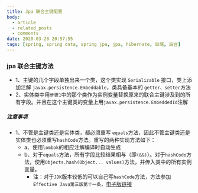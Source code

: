```yaml
---
title: Jpa 联合主键配置
body:
  - article
  - related_posts
  - comments
date: 2020-03-26 20:57:55
tags: [spring, spring data, spring jpa, jpa, hibernate, 后端, 后台]
---
```

### jpa 联合主键方法

- 1、主键的几个字段单独出来一个类，这个类实现 ``Serializable`` 接口，类上添加注解 ``javax.persistence.Embeddable``，类具备基本的 ``getter、setter``方法
- 2、实体类中用``步骤1``中的那个类作为实例变量替换原来的联合主键涉及到的所有字段。并且在这个主键类的变量上用``javax.persistence.EmbeddedId``注解

##### 注意事项

- 1、不管是主键类还是实体类，都必须重写 ``equals``方法，因此不管主键类还是实体类也必须重写``hashCode``方法。重写的两种实现方法如下：
  - a、使用``lombok``的相应注解编译时自动生成
  - b、对于``equals``方法，所有字段比较结果相与（即``(&&)``）。对于``hashCodo``方法，使用``Objects.hash(Object... values)``方法，并传入类中的所有实例变量。
    - 注：对于``JDK``版本较低的可以自己写``hashCode``方法，方法参加``Effective Java第三版第十一条``，[电子版链接](http://sjsdfg.gitee.io/effective-java-3rd-chinese/#/notes/11.%20%E9%87%8D%E5%86%99equals%E6%96%B9%E6%B3%95%E6%97%B6%E5%90%8C%E6%97%B6%E4%B9%9F%E8%A6%81%E9%87%8D%E5%86%99hashcode%E6%96%B9%E6%B3%95)
